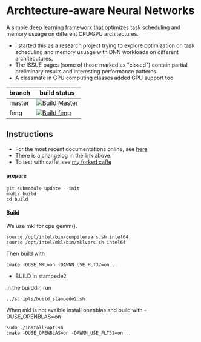 # Archtecture-aware Neural Networks

A simple deep learning framework that optimizes task scheduling and memory usuage on different CPU/GPU architectures.

- I started this as a research project trying to explore optimization on task scheduling and memory usuage with DNN workloads on different architecutures.
- The ISSUE pages (some of those marked as "closed") contain partial preliminary results and interesting performance patterns.
- A classmate in GPU computing classes added GPU support too.

| branch | build status |
|--------|--------------|
| master | [![Build Master](https://travis-ci.com/fengggli/gpu-computing-materials.svg?token=21ngWpDjfcY4FxnxdNnA&branch=master)](https://travis-ci.com/fengggli/gpu-computing-materials) |
| feng | [![Build feng](https://travis-ci.com/fengggli/gpu-computing-materials.svg?token=21ngWpDjfcY4FxnxdNnA&branch=feng)](https://travis-ci.com/fengggli/gpu-computing-materials) |

## Instructions 

* For the most recent documentations online, see [here](https://fengggli.github.io/gpu-computing-materials)
* There is a changelog in the link above.
* To test with caffe, see [my forked caffe](https://github.com/fengggli/caffe/blob/fengggli-archlinux-cpuonly/models/resnet_simple/readme.md) 

#### prepare
```
git submodule update --init
mkdir build
cd build
```

#### Build
We use mkl for cpu gemm().
```
source /opt/intel/bin/compilervars.sh intel64
source /opt/intel/mkl/bin/mklvars.sh intel64
```

Then build with
```
cmake -DUSE_MKL=on -DAWNN_USE_FLT32=on ..
```

* BUILD in stampede2

in the builddir, run 
```
../scripts/build_stampede2.sh
```

When mkl is not avaible install openblas and build with -DUSE_OPENBLAS=on
```
sudo ./install-apt.sh
cmake -DUSE_OPENBLAS=on -DAWNN_USE_FLT32=on ..
```
